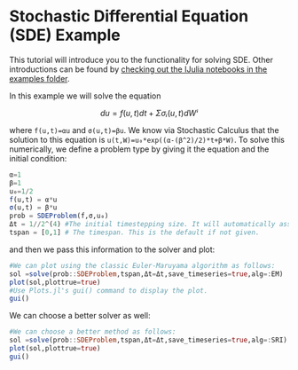 # Stochastic Differential Equation (SDE) Example

This tutorial will introduce you to the functionality for solving SDE. Other
introductions can be found by [checking out the IJulia notebooks in the examples
folder](https://github.com/ChrisRackauckas/DifferentialEquations.jl/tree/master/examples).

In this example we will solve the equation

```math
du = f(u,t)dt + Σσᵢ(u,t)dWⁱ
```

where ``f(u,t)=αu`` and ``σ(u,t)=βu``. We know via Stochastic Calculus that the
solution to this equation is ``u(t,W)=u₀*exp((α-(β^2)/2)*t+β*W)``. To solve this
numerically, we define a problem type by giving it the equation and the initial
condition:

```julia
α=1
β=1
u₀=1/2
f(u,t) = α*u
σ(u,t) = β*u
prob = SDEProblem(f,σ,u₀)
Δt = 1//2^(4) #The initial timestepping size. It will automatically assigned if not given.
tspan = [0,1] # The timespan. This is the default if not given.
```

and then we pass this information to the solver and plot:

```julia
#We can plot using the classic Euler-Maruyama algorithm as follows:
sol =solve(prob::SDEProblem,tspan,Δt=Δt,save_timeseries=true,alg=:EM)
plot(sol,plottrue=true)
#Use Plots.jl's gui() command to display the plot.
gui()
```

We can choose a better solver as well:

```julia
#We can choose a better method as follows:
sol =solve(prob::SDEProblem,tspan,Δt=Δt,save_timeseries=true,alg=:SRI)
plot(sol,plottrue=true)
gui()
```
